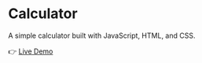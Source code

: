 # Calculator

A simple calculator built with JavaScript, HTML, and CSS.

👉 [Live Demo](https://adityasakhuja18.github.io/Calculator/)
